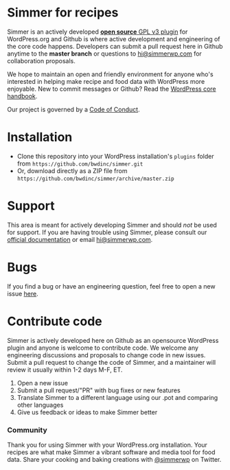 # Simmer for recipes
Simmer is an actively developed [**open source** GPL v3 plugin](https://github.com/simmerwp/simmer/blob/master/license.txt) for WordPress.org and Github is where active development and engineering of the core code happens. Developers can submit a pull request here in Github anytime to the **master branch** or questions to [hi@simmerwp.com](mailto:hi@simmerwp.com) for collaboration proposals. 

We hope to maintain an open and friendly environment for anyone who's interested in helping make recipe and food data with WordPress more enjoyable. New to commit messages or Github? Read the [WordPress core handbook](https://make.wordpress.org/core/handbook/best-practices/commit-messages/).

Our project is governed by a [Code of Conduct](https://github.com/simmerwp/simmer/blob/master/CODE_OF_CONDUCT.md).

# Installation
 - Clone this repository into your WordPress installation's `plugins` folder from `https://github.com/bwdinc/simmer.git`
 - Or, download directly as a ZIP file from `https://github.com/bwdinc/simmer/archive/master.zip`

# Support
This area is meant for actively developing Simmer and should _not_ be used for support. If you are having trouble using Simmer, please consult our [official documentation](http://docs.simmerwp.com) or email [hi@simmerwp.com](mailto:hi@simmerwp.com). 

# Bugs
If you find a bug or have an engineering question, feel free to open a new issue [here](https://github.com/bwdinc/simmer/issues).

# Contribute code
Simmer is actively developed here on Github as an opensource WordPress plugin and anyone is welcome to contribute code. We welcome any engineering discussions and proposals to change code in new issues. Submit a pull request to change the code of Simmer, and a maintainer will review it usually within 1-2 days M-F, ET. 

1. Open a new issue
2. Submit a pull request/"PR" with bug fixes or new features
3. Translate Simmer to a different language using our .pot and comparing other languages
4. Give us feedback or ideas to make Simmer better

### Community
Thank you for using Simmer with your WordPress.org installation. Your recipes are what make Simmer a vibrant software and media tool for food data. Share your cooking and baking creations with [@simmerwp](https://twitter.com/simmerwp) on Twitter.
